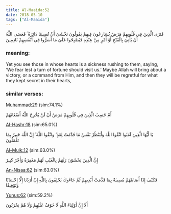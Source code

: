```yaml
---
title: Al-Maaida:52
date: 2018-05-10
tags: ["Al-Maaida"]
---
```

فَتَرَى الَّذِينَ فِي قُلُوبِهِمْ مَرَضٌ يُسَارِعُونَ فِيهِمْ يَقُولُونَ نَخْشَىٰ أَنْ تُصِيبَنَا دَائِرَةٌ ۚ فَعَسَى اللَّهُ أَنْ يَأْتِيَ بِالْفَتْحِ أَوْ أَمْرٍ مِنْ عِنْدِهِ فَيُصْبِحُوا عَلَىٰ مَا أَسَرُّوا فِي أَنْفُسِهِمْ نَادِمِينَ
### meaning: 
Yet you see those in whose hearts is a sickness rushing to them, saying, ‘We fear lest a turn of fortune should visit us.’ Maybe Allah will bring about a victory, or a command from Him, and then they will be regretful for what they kept secret in their hearts,
### similar verses: 

[Muhammad:29](/47/29) (sim:74.1%)

أَمْ حَسِبَ الَّذِينَ فِي قُلُوبِهِمْ مَرَضٌ أَنْ لَنْ يُخْرِجَ اللَّهُ أَضْغَانَهُمْ

[Al-Hashr:18](/59/18) (sim:65.0%)

يَا أَيُّهَا الَّذِينَ آمَنُوا اتَّقُوا اللَّهَ وَلْتَنْظُرْ نَفْسٌ مَا قَدَّمَتْ لِغَدٍ ۖ وَاتَّقُوا اللَّهَ ۚ إِنَّ اللَّهَ خَبِيرٌ بِمَا تَعْمَلُونَ

[Al-Mulk:12](/67/12) (sim:63.0%)

إِنَّ الَّذِينَ يَخْشَوْنَ رَبَّهُمْ بِالْغَيْبِ لَهُمْ مَغْفِرَةٌ وَأَجْرٌ كَبِيرٌ

[An-Nisaa:62](/4/62) (sim:63.0%)

فَكَيْفَ إِذَا أَصَابَتْهُمْ مُصِيبَةٌ بِمَا قَدَّمَتْ أَيْدِيهِمْ ثُمَّ جَاءُوكَ يَحْلِفُونَ بِاللَّهِ إِنْ أَرَدْنَا إِلَّا إِحْسَانًا وَتَوْفِيقًا

[Yunus:62](/10/62) (sim:59.2%)

أَلَا إِنَّ أَوْلِيَاءَ اللَّهِ لَا خَوْفٌ عَلَيْهِمْ وَلَا هُمْ يَحْزَنُونَ
